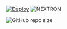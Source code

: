  [![Deploy](https://www.herokucdn.com/deploy/button.svg)](https://heroku.com/deploy?template=https://github.com/majid-nex/nextron-bot.git)
![NEXTRON](https://telegra.ph/file/ada158c12209658274f0d.jpg) 

![GitHub repo size](https://img.shields.io/github/repo-size/majid-nex/nextron-bot)
